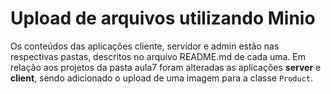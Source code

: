# Upload de arquivos utilizando Minio

Os conteúdos das aplicações cliente, servidor e admin estão nas respectivas pastas, descritos no arquivo README.md de cada uma.
Em relação aos projetos da pasta aula7 foram alteradas as aplicações **server** e **client**, sendo adicionado o upload de uma imagem para a classe `Product`.